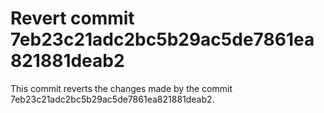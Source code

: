 # Revert commit 7eb23c21adc2bc5b29ac5de7861ea821881deab2

This commit reverts the changes made by the commit 7eb23c21adc2bc5b29ac5de7861ea821881deab2.
